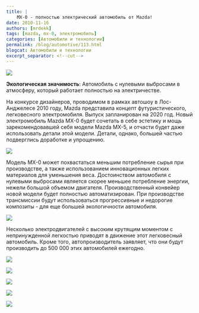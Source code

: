 ```yaml
---
title: |
    MX-0 - полностью электрический автомобиль от Mazda!
date: 2010-11-16
authors: [mrdekk]
tags: [mazda, mx-0, электромобиль]
categories: [Автомобили и технологии]
permalink: /blog/automotive/113.html
blogcat: Автомобили и технологии
excerpt_separator: <!--cut-->
---
```



![](http://itw66.ru/uploads/images/00/00/01/2010/11/16/123b85.jpg)


**Экологическая значимость**: Автомобиль с нулевыми выбросами в атмосферу, который работает полностью на электричестве.

На конкурсе дизайнеров, проводимом в рамках автошоу в Лос-Анджелесе 2010 году, Mazda представила концепт футуристического, легковесного электромобиля. Выпуск запланирован на 2020 год. Новый электромобиль Mazda MX-0 будет сочетать в себе эстетику и мощь зарекомендовавшей себя модели Mazda MX-5, и отчасти будет даже использовать детали этой модели. Детали, однако, большей частью подверглись доработке и упрощению.


<!--cut-->



![](http://itw66.ru/uploads/images/00/00/01/2010/11/16/54e504.jpg)


Модель MX-0 может похвастаться меньшим потребление сырья при производстве, а также использованием инновационных легких материалов для уменьшения веса. Достоинством автомобиля с нулевыми выбросами является скорее меньшее потребление энергии, нежели большой объемом двигателя. Производственный конвейер новой модели будет полностью автоматизирован. При производстве трансмиссии будут использоваться прогрессивные и недорогие композиты - для еще большей экологичности автомобиля.


![](http://itw66.ru/uploads/images/00/00/01/2010/11/16/1dab5f.jpg)


Несколько электродвигателей с высоким крутящим моментом с непринужденной легкостью приводят в движение этот легковесный автомобиль. Кроме того, автопроизводитель заявляет, что они будут производить до 500 000 этих автомобилей ежегодно.


![](http://itw66.ru/uploads/images/00/00/01/2010/11/16/d84df3.jpg)


![](http://itw66.ru/uploads/images/00/00/01/2010/11/16/4d4be4.jpg)


![](http://itw66.ru/uploads/images/00/00/01/2010/11/16/9ec805.jpg)


![](http://itw66.ru/uploads/images/00/00/01/2010/11/16/dd0554.jpg)


![](http://itw66.ru/uploads/images/00/00/01/2010/11/16/86d9ce.jpg)

